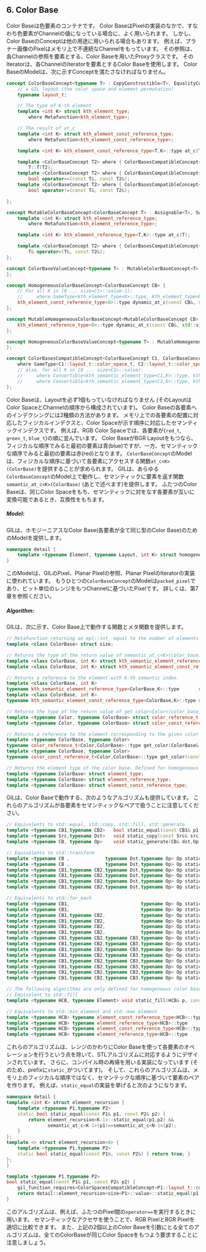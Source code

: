 <!-- Copyright 2014 Hiroaki Nishihara

     Distributed under the Boost Software License, Version 1.0.
     (See accompanying file LICENSE_1_0.txt or copy at
     http://www.boost.org/LICENSE_1_0.txt)
-->

<!-- Copyright 2008 Lubomir Bourdev and Hailin Jin

     Distributed under the Boost Software License, Version 1.0.
     (See accompanying file LICENSE_1_0.txt or copy at
     http://www.boost.org/LICENSE_1_0.txt)
-->

<!--
    Copyright 2005-2007 Adobe Systems Incorporated
    Distributed under the MIT License (see accompanying file LICENSE_1_0_0.txt
    or a copy at http://stlab.adobe.com/licenses.html)

    Some files are held under additional license.
    Please see "http://stlab.adobe.com/licenses.html" for more information.
-->


## 6. Color Base
Color Baseは色要素のコンテナです。
Color BaseはPixelの実装のなかで、すなわち色要素がChannelの値になっている場合に、よく用いられます。
しかし、Color BaseのConceptは他の用途に用いられる場合もあります。
例えば、プラナー画像のPixelはメモリ上で不連続なChannelをもっています。
その参照は、各Channelの参照を要素とする、Color Baseを用いたProxyクラスです。
そのIteratorは、各ChannelのIteratorを要素とするColor Baseを使用します。
Color BaseのModelは、次に示すConceptを満たさなければなりません。

```cpp
concept ColorBaseConcept<typename T> : CopyConstructible<T>, EqualityComparable<T> {
    // a GIL layout (the color space and element permutation)
    typename layout_t;

    // The type of K-th element
    template <int K> struct kth_element_type;
        where Metafunction<kth_element_type>;

    // The result of at_c
    template <int K> struct kth_element_const_reference_type;
        where Metafunction<kth_element_const_reference_type>;

    template <int K> kth_element_const_reference_type<T,K>::type at_c(T);

    template <ColorBaseConcept T2> where { ColorBasesCompatibleConcept<T,T2> }
        T::T(T2);
    template <ColorBaseConcept T2> where { ColorBasesCompatibleConcept<T,T2> }
        bool operator==(const T&, const T2&);
    template <ColorBaseConcept T2> where { ColorBasesCompatibleConcept<T,T2> }
        bool operator!=(const T&, const T2&);

};

concept MutableColorBaseConcept<ColorBaseConcept T> : Assignable<T>, Swappable<T> {
    template <int K> struct kth_element_reference_type;
        where Metafunction<kth_element_reference_type>;

    template <int K> kth_element_reference_type<T,K>::type at_c(T);

    template <ColorBaseConcept T2> where { ColorBasesCompatibleConcept<T,T2> }
        T& operator=(T&, const T2&);
};

concept ColorBaseValueConcept<typename T> : MutableColorBaseConcept<T>, Regular<T> {
};

concept HomogeneousColorBaseConcept<ColorBaseConcept CB> {
    // For all K in [0 ... size<C1>::value-1):
    //     where SameType<kth_element_type<K>::type, kth_element_type<K+1>::type>;
    kth_element_const_reference_type<0>::type dynamic_at_c(const CB&, std::size_t n) const;
};

concept MutableHomogeneousColorBaseConcept<MutableColorBaseConcept CB> : HomogeneousColorBaseConcept<CB> {
    kth_element_reference_type<0>::type dynamic_at_c(const CB&, std::size_t n);
};

concept HomogeneousColorBaseValueConcept<typename T> : MutableHomogeneousColorBaseConcept<T>, Regular<T> {
};

concept ColorBasesCompatibleConcept<ColorBaseConcept C1, ColorBaseConcept C2> {
    where SameType<C1::layout_t::color_space_t, C2::layout_t::color_space_t>;
    // also, for all K in [0 ... size<C1>::value):
    //     where Convertible<kth_semantic_element_type<C1,K>::type, kth_semantic_element_type<C2,K>::type>;
    //     where Convertible<kth_semantic_element_type<C2,K>::type, kth_semantic_element_type<C1,K>::type>;
};
```

Color Baseは、Layoutを必ず1個もっていなければなりません (そのLayoutはColor SpaceとChannelの順序から構成されています)。
Color Baseの各要素へのインデクシングには2種類の方法があります。
メモリ上での各要素の配置に対応したフィジカルインデクスと、Color Spaceが示す順序に対応したセマンティックインデクスです。
例えば、RGB Color Spaceでは、各要素が{`red_t`, `green_t`, `blue_t`}の順に並んでいます。
Color BaseがBGR Layoutをもつなら、フィジカルな順序でみると最初の要素は青(blue)ですが、一方、セマンティックな順序でみると最初の要素は赤(red)となります。
`ColorBaseConcept`のModelは、フィジカルな順序に基づいて各要素にアクセスする関数`at_c<K>(ColorBase)`を提供することが求められます。
GILは、あらゆる`ColorBaseConcept`のModel上で動作し、セマンティックに要素を返す関数`semantic_at_c<K>(ColorBase)` (あとで述べます)を提供します。
ふたつのColor Baseは、同じColor Spaceをもち、セマンティックに対をなす各要素が互いに変換可能であるとき、互換性をもちます。

##### Model:

GILは、ホモジーニアスなColor Base(各要素が全て同じ型のColor Base)のためのModelを提供します。

```cpp
namespace detail {
    template <typename Element, typename Layout, int K> struct homogeneous_color_base;
}
```

このModelは、GILのPixel、Planar Pixelの参照、Planar PixelのIteratorの実装に使われています。
もうひとつの`ColorBaseConcept`のModelは`packed_pixel`であり、ビット単位のレンジをもつChannelに基づいたPixelです。
詳しくは、第7章を参照ください。

##### Algorithm:

GILは、次に示す、Color Base上で動作する関数とメタ関数を提供します。

```cpp
// Metafunction returning an mpl::int_ equal to the number of elements in the color base
template <class ColorBase> struct size;

// Returns the type of the return value of semantic_at_c<K>(color_base)
template <class ColorBase, int K> struct kth_semantic_element_reference_type;
template <class ColorBase, int K> struct kth_semantic_element_const_reference_type;

// Returns a reference to the element with K-th semantic index.
template <class ColorBase, int K>
typename kth_semantic_element_reference_type<ColorBase,K>::type       semantic_at_c(ColorBase& p)
template <class ColorBase, int K>
typename kth_semantic_element_const_reference_type<ColorBase,K>::type semantic_at_c(const ColorBase& p)

// Returns the type of the return value of get_color<Color>(color_base)
template <typename Color, typename ColorBase> struct color_reference_t;
template <typename Color, typename ColorBase> struct color_const_reference_t;

// Returns a reference to the element corresponding to the given color
template <typename ColorBase, typename Color>
typename color_reference_t<Color,ColorBase>::type get_color(ColorBase& cb, Color=Color());
template <typename ColorBase, typename Color>
typename color_const_reference_t<Color,ColorBase>::type get_color(const ColorBase& cb, Color=Color());

// Returns the element type of the color base. Defined for homogeneous color bases only
template <typename ColorBase> struct element_type;
template <typename ColorBase> struct element_reference_type;
template <typename ColorBase> struct element_const_reference_type;
```

GILは、Color Baseで動作する、次のようなアルゴリズムも提供しています。
これらのアルゴリズムが各要素をセマンティックなペアで扱うことに注意してください。

```cpp
// Equivalents to std::equal, std::copy, std::fill, std::generate
template <typename CB1,typename CB2>   bool static_equal(const CB1& p1, const CB2& p2);
template <typename Src,typename Dst>   void static_copy(const Src& src, Dst& dst);
template <typename CB, typename Op>    void static_generate(CB& dst,Op op);

// Equivalents to std::transform
template <typename CB ,             typename Dst,typename Op> Op static_transform(      CB&,Dst&,Op);
template <typename CB ,             typename Dst,typename Op> Op static_transform(const CB&,Dst&,Op);
template <typename CB1,typename CB2,typename Dst,typename Op> Op static_transform(      CB1&,      CB2&,Dst&,Op);
template <typename CB1,typename CB2,typename Dst,typename Op> Op static_transform(const CB1&,      CB2&,Dst&,Op);
template <typename CB1,typename CB2,typename Dst,typename Op> Op static_transform(      CB1&,const CB2&,Dst&,Op);
template <typename CB1,typename CB2,typename Dst,typename Op> Op static_transform(const CB1&,const CB2&,Dst&,Op);

// Equivalents to std::for_each
template <typename CB1,                          typename Op> Op static_for_each(      CB1&,Op);
template <typename CB1,                          typename Op> Op static_for_each(const CB1&,Op);
template <typename CB1,typename CB2,             typename Op> Op static_for_each(      CB1&,      CB2&,Op);
template <typename CB1,typename CB2,             typename Op> Op static_for_each(      CB1&,const CB2&,Op);
template <typename CB1,typename CB2,             typename Op> Op static_for_each(const CB1&,      CB2&,Op);
template <typename CB1,typename CB2,             typename Op> Op static_for_each(const CB1&,const CB2&,Op);
template <typename CB1,typename CB2,typename CB3,typename Op> Op static_for_each(      CB1&,      CB2&,      CB3&,Op);
template <typename CB1,typename CB2,typename CB3,typename Op> Op static_for_each(      CB1&,      CB2&,const CB3&,Op);
template <typename CB1,typename CB2,typename CB3,typename Op> Op static_for_each(      CB1&,const CB2&,      CB3&,Op);
template <typename CB1,typename CB2,typename CB3,typename Op> Op static_for_each(      CB1&,const CB2&,const CB3&,Op);
template <typename CB1,typename CB2,typename CB3,typename Op> Op static_for_each(const CB1&,      CB2&,      CB3&,Op);
template <typename CB1,typename CB2,typename CB3,typename Op> Op static_for_each(const CB1&,      CB2&,const CB3&,Op);
template <typename CB1,typename CB2,typename CB3,typename Op> Op static_for_each(const CB1&,const CB2&,      CB3&,Op);
template <typename CB1,typename CB2,typename CB3,typename Op> Op static_for_each(const CB1&,const CB2&,const CB3&,Op);

// The following algorithms are only defined for homogeneous color bases:
// Equivalent to std::fill
template <typename HCB, typename Element> void static_fill(HCB& p, const Element& v);

// Equivalents to std::min_element and std::max_element
template <typename HCB> typename element_const_reference_type<HCB>::type static_min(const HCB&);
template <typename HCB> typename element_reference_type<HCB>::type       static_min(      HCB&);
template <typename HCB> typename element_const_reference_type<HCB>::type static_max(const HCB&);
template <typename HCB> typename element_reference_type<HCB>::type       static_max(      HCB&);
```

これらのアルゴリズムは、レンジのかわりにColor Baseを使って各要素のオペレーションを行うという点を除いて、STLアルゴリズムに対応するようにデザインされています。
さらに、コンパイル時の再帰を用いる実装になっています (そのため、prefixに`static_`がついてます)。
そして、これらのアルゴリズムは、メモリ上のフィジカルな順序ではなく、セマンテックな順序に基づいて要素のペアを作ります。
例えば、`static_equal`の実装を挙げると次のようになります。

```cpp
namespace detail {
template <int K> struct element_recursion {
    template <typename P1,typename P2>
    static bool static_equal(const P1& p1, const P2& p2) {
        return element_recursion<K-1>::static_equal(p1,p2) &&
               semantic_at_c<K-1>(p1)==semantic_at_c<N-1>(p2);
    }
};
template <> struct element_recursion<0> {
    template <typename P1,typename P2>
    static bool static_equal(const P1&, const P2&) { return true; }
};
}

template <typename P1,typename P2>
bool static_equal(const P1& p1, const P2& p2) {
    gil_function_requires<ColorSpacesCompatibleConcept<P1::layout_t::color_space_t,P2::layout_t::color_space_t> >();
    return detail::element_recursion<size<P1>::value>::static_equal(p1,p2);
}
```

このアルゴリズムは、例えば、ふたつのPixel間の`operator==`を実行するときに用います。
セマンティックなアクセサを使うことで、RGB PixelとBGR Pixelを適切に比較できます。
また、上記の2個以上のColor Baseを引数にとる全てのアルゴリズムは、全てのColorBaseが同じColor Spaceをもつよう要求することに注意しましょう。
